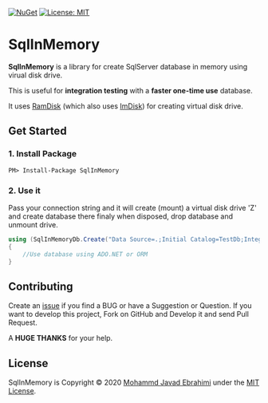 [![NuGet](https://img.shields.io/nuget/v/RamDisk.svg)](https://www.nuget.org/packages/SqlInMemory/)
[![License: MIT](https://img.shields.io/badge/License-MIT-brightgreen.svg)](https://opensource.org/licenses/MIT)

# SqlInMemory

**SqlInMemory** is a library for create SqlServer database in memory using virual disk drive.

This is useful for **integration testing** with a **faster one-time use** database.

It uses [RamDisk](https://github.com/mjebrahimi/RamDisk) (which also uses [ImDisk](http://www.ltr-data.se/opencode.html/#ImDisk)) for creating virtual disk drive.

## Get Started

### 1. Install Package

```
PM> Install-Package SqlInMemory
```

### 2. Use it

Pass your connection string and it will create (mount) a virtual disk drive 'Z' and create database there finaly when disposed, drop database and unmount drive.

```csharp
using (SqlInMemoryDb.Create("Data Source=.;Initial Catalog=TestDb;Integrated Security=true"))
{
    //Use database using ADO.NET or ORM
}
```

## Contributing

Create an [issue](https://github.com/mjebrahimi/SqlInMemory/issues/new) if you find a BUG or have a Suggestion or Question. If you want to develop this project, Fork on GitHub and Develop it and send Pull Request.

A **HUGE THANKS** for your help.

## License

SqlInMemory is Copyright © 2020 [Mohammd Javad Ebrahimi](https://github.com/mjebrahimi) under the [MIT License](https://github.com/mjebrahimi/SqlInMemory/LICENSE).
